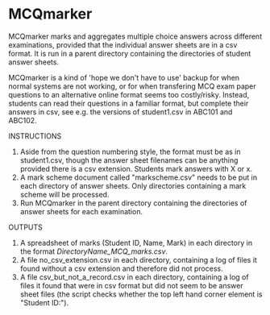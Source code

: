 # MCQmarker
MCQmarker marks and aggregates multiple choice answers across different examinations, provided that the individual answer sheets are in a csv format.  It is run in a parent directory containing the directories of student answer sheets.

MCQmarker is a kind of 'hope we don't have to use' backup for when normal systems are not working, or for when transfering MCQ exam paper questions to an alternative online format seems too costly/risky.  Instead, students can read their questions in a familiar format, but complete their answers in csv, see e.g. the versions of student1.csv in ABC101 and ABC102.

INSTRUCTIONS
1. Aside from the question numbering style, the format must be as in student1.csv, though the answer sheet filenames can be anything provided there is a csv extension.  Students mark answers with X or x.
2. A mark scheme document called "markscheme.csv" needs to be put in each directory of answer sheets.  Only directories containing a mark scheme will be processed.
3. Run MCQmarker in the parent directory containing the directories of answer sheets for each examination.

OUTPUTS
1. A spreadsheet of marks (Student ID, Name, Mark) in each directory in the format <i>DirectoryName_MCQ_marks.csv</i>.
2. A file no_csv_extension.csv in each directory, containing a log of files it found without a csv extension and therefore did not process.
3. A file csv_but_not_a_record.csv in each directory, containing a log of files it found that were in csv format but did not seem to be answer sheet files (the script checks whether the top left hand corner element is "Student ID:").

